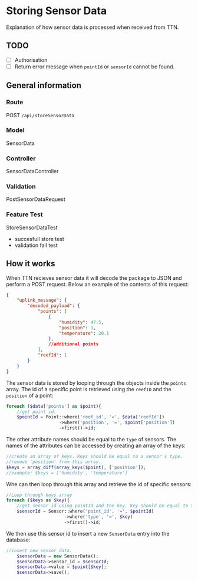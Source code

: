 # Storing Sensor Data
Explanation of how sensor data is processed when received from TTN.
## TODO
- [ ] Authorisation
- [ ] Return error message when `pointId` or `sensorId` cannot be found.
## General information
### Route
POST `/api/storeSensorData`
### Model
SensorData
### Controller
SensorDataController
### Validation
PostSensorDataRequest
### Feature Test
StoreSensorDataTest
- succesfull store test
- validation fail test
## How it works
When TTN recieves sensor data it will decode the package to JSON and perform a POST request. Below an example of the contents of this request:
```json
{
    "uplink_message": {
        "decoded_payload": {
            "points": [
                {
                    "humidity": 47.5,
                    "position": 1,
                    "temperature": 20.1
                },
                //additional points
            ],
            "reefId": 1
        }
    }
}
```
The sensor data is stored by looping through the objects inside the `points` array. The id of a specific point is retrieved using the `reefID` and the `position` of a point:
```php
foreach ($data['points'] as $point){
    //get point id.
    $pointId = Point::where('reef_id', '=', $data['reefId'])
                    ->where('position', '=', $point['position'])
                    ->first()->id;
```
The other attribute names should be equal to the `type` of sensors. The names of the attributes can be accessed by creating an array of the keys:
```php
//create an array of keys. Keys should be equal to a sensor's type.
//remove 'position' from this array.
$keys = array_diff(array_keys($point), ['position']);
//example: $keys = ['humidity', 'temperature']
```
Whe can then loop through this array and retrieve the id of specific sensors:
```php
//Loop through keys array
foreach ($keys as $key){
    //get sensor id using pointId and the key. Key should be equal to the sensor type.
    $sensorId = Sensor::where('point_id', '=', $pointId)
                      ->where('type', '=', $key)
                      ->first()->id;
```
We then use this sensor id to insert a new `SensorData` entry into the database:
```php
//insert new sensor_data.
    $sensorData = new SensorData();
    $sensorData->sensor_id = $sensorId;
    $sensorData->value = $point[$key];
    $sensorData->save();
```
